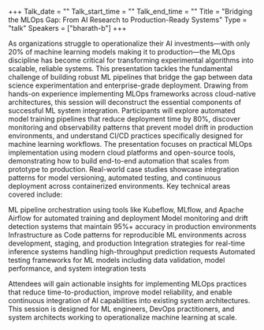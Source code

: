 +++
Talk_date = ""
Talk_start_time = ""
Talk_end_time = ""
Title = "Bridging the MLOps Gap: From AI Research to Production-Ready Systems"
Type = "talk"
Speakers = ["bharath-b"]
+++

As organizations struggle to operationalize their AI investments—with only 20% of machine learning models making it to production—the MLOps discipline has become critical for transforming experimental algorithms into scalable, reliable systems. This presentation tackles the fundamental challenge of building robust ML pipelines that bridge the gap between data science experimentation and enterprise-grade deployment. Drawing from hands-on experience implementing MLOps frameworks across cloud-native architectures, this session will deconstruct the essential components of successful ML system integration. Participants will explore automated model training pipelines that reduce deployment time by 80%, discover monitoring and observability patterns that prevent model drift in production environments, and understand CI/CD practices specifically designed for machine learning workflows. The presentation focuses on practical MLOps implementation using modern cloud platforms and open-source tools, demonstrating how to build end-to-end automation that scales from prototype to production. Real-world case studies showcase integration patterns for model versioning, automated testing, and continuous deployment across containerized environments. Key technical areas covered include:

ML pipeline orchestration using tools like Kubeflow, MLflow, and Apache Airflow for automated training and deployment Model monitoring and drift detection systems that maintain 95%+ accuracy in production environments Infrastructure as Code patterns for reproducible ML environments across development, staging, and production Integration strategies for real-time inference systems handling high-throughput prediction requests Automated testing frameworks for ML models including data validation, model performance, and system integration tests

Attendees will gain actionable insights for implementing MLOps practices that reduce time-to-production, improve model reliability, and enable continuous integration of AI capabilities into existing system architectures. This session is designed for ML engineers, DevOps practitioners, and system architects working to operationalize machine learning at scale.
